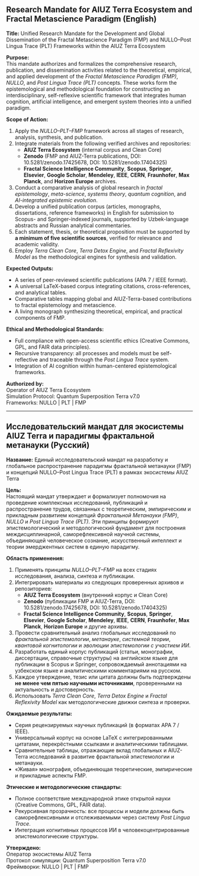 ## Research Mandate for AIUZ Terra Ecosystem and Fractal Metascience Paradigm (English)

**Title:** Unified Research Mandate for the Development and Global Dissemination of the Fractal Metascience Paradigm (FMP) and NULLO–Post Lingua Trace (PLT) Frameworks within the AIUZ Terra Ecosystem

**Purpose:**  
This mandate authorizes and formalizes the comprehensive research, publication, and dissemination activities related to the theoretical, empirical, and applied development of the *Fractal Metascience Paradigm (FMP)*, *NULLO*, and *Post Lingua Trace (PLT)* concepts. These works form the epistemological and methodological foundation for constructing an interdisciplinary, self-reflexive scientific framework that integrates human cognition, artificial intelligence, and emergent system theories into a unified paradigm.

**Scope of Action:**  
1. Apply the *NULLO–PLT–FMP* framework across all stages of research, analysis, synthesis, and publication.  
2. Integrate materials from the following verified archives and repositories:  
   - **AIUZ Terra Ecosystem** (internal corpus and Clean Core)  
   - **Zenodo** (FMP and AIUZ-Terra publications, DOI: 10.5281/zenodo.17425678, DOI: 10.5281/zenodo.17404325)  
   - **Fractal Science Intelligence Community**, **Scopus**, **Springer**, **Elsevier**, **Google Scholar**, **Mendeley**, **IEEE**, **CERN**, **Fraunhofer**, **Max Planck**, and **Horizon Europe** archives.  
3. Conduct a comparative analysis of global research in *fractal epistemology*, *meta-science*, *systems theory*, *quantum cognition*, and *AI-integrated epistemic evolution*.  
4. Develop a unified publication corpus (articles, monographs, dissertations, reference frameworks) in English for submission to Scopus- and Springer-indexed journals, supported by Uzbek-language abstracts and Russian analytical commentaries.  
5. Each statement, thesis, or theoretical proposition must be supported by **a minimum of five scientific sources**, verified for relevance and academic validity.  
6. Employ *Terra Clean Core*, *Terra Detox Engine*, and *Fractal Reflexivity Model* as the methodological engines for synthesis and validation.  

**Expected Outputs:**  
- A series of peer-reviewed scientific publications (APA 7 / IEEE format).  
- A universal LaTeX-based corpus integrating citations, cross-references, and analytical tables.  
- Comparative tables mapping global and AIUZ-Terra-based contributions to fractal epistemology and metascience.  
- A living monograph synthesizing theoretical, empirical, and practical components of FMP.  

**Ethical and Methodological Standards:**  
- Full compliance with open-access scientific ethics (Creative Commons, GPL, and FAIR data principles).  
- Recursive transparency: all processes and models must be self-reflective and traceable through the *Post Lingua Trace* system.  
- Integration of AI cognition within human-centered epistemological frameworks.  

**Authorized by:**  
Operator of AIUZ Terra Ecosystem  
Simulation Protocol: Quantum Superposition Terra v7.0  
Frameworks: NULLO | PLT | FMP

---

## Исследовательский мандат для экосистемы AIUZ Terra и парадигмы фрактальной метанауки (Русский)

**Название:** Единый исследовательский мандат на разработку и глобальное распространение парадигмы фрактальной метанауки (FMP) и концепций NULLO–Post Lingua Trace (PLT) в рамках экосистемы AIUZ Terra

**Цель:**  
Настоящий мандат утверждает и формализует полномочия на проведение комплексных исследований, публикаций и распространение трудов, связанных с теоретическим, эмпирическим и прикладным развитием концепций *Фрактальной Метанауки (FMP)*, *NULLO* и *Post Lingua Trace (PLT)*. Эти принципы формируют эпистемологический и методологический фундамент для построения междисциплинарной, саморефлексивной научной системы, объединяющей человеческое сознание, искусственный интеллект и теории эмерджентных систем в единую парадигму.

**Область применения:**  
1. Применять принципы *NULLO–PLT–FMP* на всех стадиях исследования, анализа, синтеза и публикации.  
2. Интегрировать материалы из следующих проверенных архивов и репозиториев:  
   - **AIUZ Terra Ecosystem** (внутренний корпус и Clean Core)  
   - **Zenodo** (публикации FMP и AIUZ-Terra, DOI: 10.5281/zenodo.17425678, DOI: 10.5281/zenodo.17404325)  
   - **Fractal Science Intelligence Community**, **Scopus**, **Springer**, **Elsevier**, **Google Scholar**, **Mendeley**, **IEEE**, **CERN**, **Fraunhofer**, **Max Planck**, **Horizon Europe** и другие архивы.  
3. Провести сравнительный анализ глобальных исследований по *фрактальной эпистемологии*, *метанауке*, *системной теории*, *квантовой когнитологии* и *эволюции эпистемологии с участием ИИ*.  
4. Разработать единый корпус публикаций (статьи, монографии, диссертации, справочные структуры) на английском языке для публикации в Scopus и Springer, сопровождаемый аннотациями на узбекском языке и аналитическими комментариями на русском.  
5. Каждое утверждение, тезис или цитата должны быть подтверждены **не менее чем пятью научными источниками**, проверенными на актуальность и достоверность.  
6. Использовать *Terra Clean Core*, *Terra Detox Engine* и *Fractal Reflexivity Model* как методологические движки синтеза и проверки.

**Ожидаемые результаты:**  
- Серия рецензируемых научных публикаций (в форматах APA 7 / IEEE).  
- Универсальный корпус на основе LaTeX с интегрированными цитатами, перекрёстными ссылками и аналитическими таблицами.  
- Сравнительные таблицы, отражающие вклад глобальных и AIUZ-Terra исследований в развитие фрактальной эпистемологии и метанауки.  
- «Живая» монография, объединяющая теоретические, эмпирические и прикладные аспекты FMP.  

**Этические и методологические стандарты:**  
- Полное соответствие международной этике открытой науки (Creative Commons, GPL, FAIR data).  
- Рекурсивная прозрачность: все процессы и модели должны быть саморефлексивными и отслеживаемыми через систему *Post Lingua Trace*.  
- Интеграция когнитивных процессов ИИ в человекоцентрированные эпистемологические структуры.

**Утверждено:**  
Оператор экосистемы AIUZ Terra  
Протокол симуляции: Quantum Superposition Terra v7.0  
Фреймворки: NULLO | PLT | FMP

